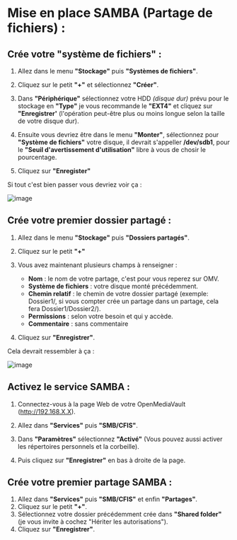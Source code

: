  # Mise en place SAMBA (Partage de fichiers) :

## Crée votre "système de fichiers" :

1. Allez dans le menu **"Stockage"** puis **"Systèmes de fichiers"**.
2. Cliquez sur le petit **"+"** et sélectionnez **"Créer"**.
3. Dans **"Périphérique"** sélectionnez votre HDD *(disque dur)* prévu pour le stockage en **"Type"** je vous recommande le **"EXT4"** et cliquez sur **"Enregistrer'**
   (l'opération peut-être plus ou moins longue selon la taille de votre disque dur).
4. Ensuite vous devriez être dans le menu **"Monter"**, sélectionnez pour **"Système de fichiers"** votre disque, il devrait s'appeller **/dev/sdb1**,
   pour le **"Seuil d'avertissement d'utilisation"** libre à vous de chosir le pourcentage.

5. Cliquez sur **"Enregister"**

Si tout c'est bien passer vous devriez voir ça :

![image](https://github.com/MrDDream/Home_NAS/blob/main/Images/Montage_OMV_HDD.png)

## Crée votre premier dossier partagé :

1. Allez dans le menu **"Stockage"** puis **"Dossiers partagés"**.
2. Cliquez sur le petit **"+"**
3. Vous avez maintenant plusieurs champs à renseigner :
   * **Nom** : le nom de votre partage, c'est pour vous reperez sur OMV.
   * **Système de fichiers** : votre disque monté précédemment.
   * **Chemin relatif** : le chemin de votre dossier partagé (exemple: Dossier1/, si vous compter crée un partage dans un partage, cela fera Dossier1/Dossier2/).
   * **Permissions** : selon votre besoin et qui y accède.
   * **Commentaire** : sans commentaire
  
4. Cliquez sur **"Enregistrer"**.

Cela devrait ressembler à ça :

![image](https://github.com/MrDDream/Home_NAS/blob/main/Images/Creation_share.png)

 ## Activez le service SAMBA :

 1. Connectez-vous à la page Web de votre OpenMediaVault (http://192.168.X.X).
 2. Allez dans **"Services"** puis **"SMB/CFIS"**.
 3. Dans **"Paramètres"** sélectionnez **"Activé"** (Vous pouvez aussi activer les répertoires personnels et la corbeille).

 4. Puis cliquez sur **"Enregistrer"** en bas à droite de la page.

## Crée votre premier partage SAMBA :

1. Allez dans **"Services"** puis **"SMB/CFIS"** et enfin **"Partages"**.
2. Cliquez sur le petit **"+"**.
3. Sélectionnez votre dossier précédemment crée dans **"Shared folder"** (je vous invite à cochez "Hériter les autorisations").
4. Cliquez sur **"Enregistrer"**.
